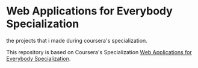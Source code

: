 # Web Applications for Everybody Specialization
the projects that i made during coursera's specialization.

This repository is based on Coursera's Specialization [Web Applications for Everybody Specialization](https://www.coursera.org/specializations/web-applications).
